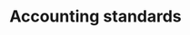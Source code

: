 ---
title: Accounting standards
longTitle: 'Accounting standards'
tags:
- gccommon
broaderTerm:
- "[[Accounting]]"
french:
- "[[Normes comptables]]"
---